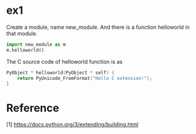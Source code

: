 # ex1
Create a module, name new_module. And there is a function helloworld in that module.

``` python
import new_module as m
m.helloworld()

```

The C source code of helloworld function is as 
``` C
PyObject * helloworld(PyObject * self) {
	return PyUnicode_FromFormat("Hello C extension!");
}
```

# Reference
[1] https://docs.python.org/3/extending/building.html
